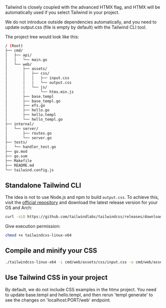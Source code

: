 Tailwind is closely coupled with the advanced HTMX flag, and HTMX will be automatically used if you select Tailwind in your project.

We do not introduce outside dependencies automatically, and you need to update output.css (file is empty by default) with the Tailwind CLI tool.

The project tree would look like this:
```bash
/ (Root)
├── cmd/
│   ├── api/
│   │   └── main.go
│   └── web/
│       ├── assets/
│       │   ├── css/
│       │   │   ├── input.css
│       │   │   └── output.css
│       │   └── js/
│       │       └── htmx.min.js
│       ├── base.templ
│       ├── base_templ.go
│       ├── efs.go
│       ├── hello.go
│       ├── hello.templ
│       └── hello_templ.go
├── internal/
│   └── server/
│       ├── routes.go
│       └── server.go
├── tests/
│   └── handler_test.go
├── go.mod
├── go.sum
├── Makefile
├── README.md
└── tailwind.config.js
```

## Standalone Tailwind CLI

The idea is not to use Node.js and npm to build `output.css`. To achieve this, visit the [official repository](https://github.com/tailwindlabs/tailwindcss/releases/latest) and download the latest release version for your OS and Arch:

```bash
curl -sLO https://github.com/tailwindlabs/tailwindcss/releases/download/v3.4.4/tailwindcss-linux-x64
```

Give execution permission:

```bash
chmod +x tailwindcss-linux-x64
```

## Compile and minify your CSS

```bash
./tailwindcss-linux-x64 -i cmd/web/assets/css/input.css -o cmd/web/assets/css/output.css
```

## Use Tailwind CSS in your project

By default, we do not include CSS examples in the htmx project.
You need to update base.templ and hello.templ, and then rerun 'templ generate' to see the changes on 'localhost:PORT/web' endpoint.

